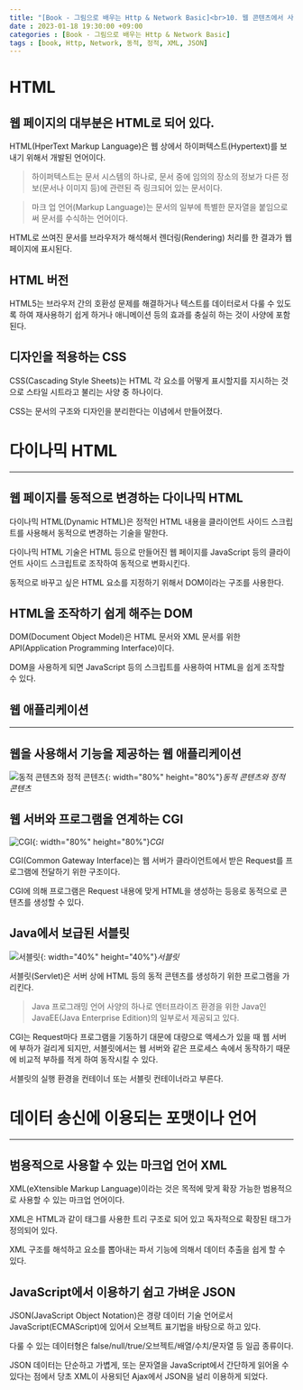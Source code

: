 ```yaml
---
title: "[Book - 그림으로 배우는 Http & Network Basic]<br>10. 웹 콘텐츠에서 사용하는 기술"
date : 2023-01-18 19:30:00 +09:00
categories : [Book - 그림으로 배우는 Http & Network Basic]
tags : [book, Http, Network, 동적, 정적, XML, JSON]
---
```


# HTML

## 웹 페이지의 대부분은 HTML로 되어 있다.

HTML(HperText Markup Language)은 웹 상에서 하이퍼텍스트(Hypertext)를 보내기 위해서 개발된 언어이다.

> 하이퍼텍스트는 문서 시스템의 하나로, 문서 중에 임의의 장소의 정보가 다른 정보(문서나 이미지 등)에 관련된 즉 링크되어 있는 문서이다.

> 마크 업 언어(Markup Language)는 문서의 일부에 특별한 문자열을 붙임으로써 문서를 수식하는 언어이다.

HTML로 쓰여진 문서를 브라우저가 해석해서 렌더링(Rendering) 처리를 한 결과가 웹 페이지에 표시된다.

## HTML 버전

HTML5는 브라우저 간의 호환성 문제를 해결하거나 텍스트를 데이터로서 다룰 수 있도록 하여 재사용하기 쉽게 하거나 애니메이션 등의 효과를 충실히 하는 것이 사양에 포함된다.

## 디자인을 적용하는 CSS

CSS(Cascading Style Sheets)는 HTML 각 요소를 어떻게 표시할지를 지시하는 것으로 스타일 시트라고 불리는 사양 중 하나이다.

CSS는 문서의 구조와 디자인을 분리한다는 이념에서 만들어졌다.

# 다이나믹 HTML

---

## 웹 페이지를 동적으로 변경하는 다이나믹 HTML

다이나믹 HTML(Dynamic HTML)은 정적인 HTML 내용을 클라이언트 사이드 스크립트를 사용해서 동적으로 변경하는 기술을 말한다.

다이나믹 HTML 기술은 HTML 등으로 만들어진 웹 페이지를 JavaScript 등의 클라이언트 사이드 스크립트로 조작하여 동적으로 변화시킨다.

동적으로 바꾸고 싶은 HTML 요소를 지정하기 위해서 DOM이라는 구조를 사용한다.

## HTML을 조작하기 쉽게 해주는 DOM

DOM(Document Object Model)은 HTML 문서와 XML 문서를 위한 API(Application Programming Interface)이다.

DOM을 사용하게 되면 JavaScript 등의 스크립트를 사용하여 HTML을 쉽게 조작할 수 있다.

## 웹 애플리케이션

---

## 웹을 사용해서 기능을 제공하는 웹 애플리케이션

![동적 콘텐츠와 정적 콘텐츠](https://drive.google.com/uc?id=1nG9H7rXEd3yqsmtiYdwhm_l-hFOI83N4){: width="80%" height="80%"}*동적 콘텐츠와 정적 콘텐츠*

## 웹 서버와 프로그램을 연계하는 CGI

![CGI](https://drive.google.com/uc?id=1QKcYbyDKesM-x8gkVwpqM5oNtysXwdMx){: width="80%" height="80%"}*CGI*

CGI(Common Gateway Interface)는 웹 서버가 클라이언트에서 받은 Request를 프로그램에 전달하기 위한 구조이다.

CGI에 의해 프로그램은 Request 내용에 맞게 HTML을 생성하는 등응로 동적으로 콘텐츠를 생성할 수 있다.

## Java에서 보급된 서블릿

![서블릿](https://drive.google.com/uc?id=1Ecrzwc8mLg1srZXU58Iycd4f8LIkGXgk){: width="40%" height="40%"}*서블릿*

서블릿(Servlet)은 서버 상에 HTML 등의 동적 콘텐츠를 생성하기 위한 프로그램을 가리킨다.

> Java 프로그래밍 언어 사양의 하나로 엔터프라이즈 환경을 위한 Java인 JavaEE(Java Enterprise Edition)의 일부로서 제공되고 있다.

CGI는 Request마다 프로그램을 기동하기 대문에 대량으로 액세스가 있을 때 웹 서버에 부하가 걸리게 되지만, 서블릿에서는 웹 서버와 같은 프로세스 속에서 동작하기 때문에 비교적 부하를 적게 하여 동작시킬 수 있다.

서블릿의 실행 환경을 컨테이너 또는 서블릿 컨테이너라고 부른다.

# 데이터 송신에 이용되는 포맷이나 언어

---

## 범용적으로 사용할 수 있는 마크업 언어 XML

XML(eXtensible Markup Language)이라는 것은 목적에 맞게 확장 가능한 범용적으로 사용할 수 있는 마크업 언어이다.

XML은 HTML과 같이 태그를 사용한 트리 구조로 되어 있고 독자적으로 확장된 태그가 정의되어 있다.

XML 구조를 해석하고 요소를 뽑아내는 파서 기능에 의해서 데이터 추출을 쉽게 할 수 있다.

## JavaScript에서 이용하기 쉽고 가벼운 JSON

JSON(JavaScript Object Notation)은 경량 데이터 기술 언어로서 JavaScript(ECMAScript)에 있어서 오브젝트 표기법을 바탕으로 하고 있다.

다룰 수 있는 데이터형은 false/null/true/오브젝트/배열/수치/문자열 등 일곱 종류이다.

JSON 데이터는 단순하고 가볍게, 또는 문자열을 JavaScript에서 간단하게 읽어올 수 있다는 점에서 당초 XML이 사용되던 Ajax에서 JSON을 널리 이용하게 되었다.
